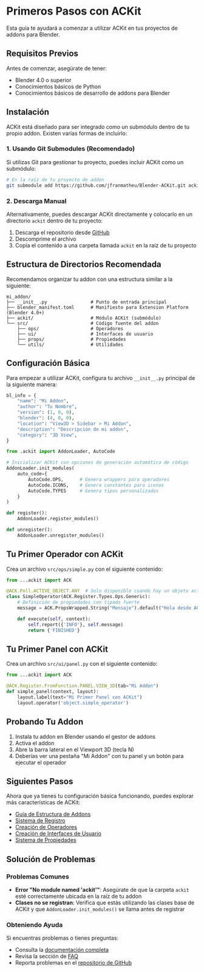 # Primeros Pasos con ACKit

Esta guía te ayudará a comenzar a utilizar ACKit en tus proyectos de addons para Blender.

## Requisitos Previos

Antes de comenzar, asegúrate de tener:

- Blender 4.0 o superior
- Conocimientos básicos de Python
- Conocimientos básicos de desarrollo de addons para Blender

## Instalación

ACKit está diseñado para ser integrado como un submódulo dentro de tu propio addon. Existen varias formas de incluirlo:

### 1. Usando Git Submodules (Recomendado)

Si utilizas Git para gestionar tu proyecto, puedes incluir ACKit como un submódulo:

```bash
# En la raíz de tu proyecto de addon
git submodule add https://github.com/jfranmatheu/Blender-ACKit.git ackit
```

### 2. Descarga Manual

Alternativamente, puedes descargar ACKit directamente y colocarlo en un directorio `ackit` dentro de tu proyecto:

1. Descarga el repositorio desde [GitHub](https://github.com/jfranmatheu/Blender-ACKit)
2. Descomprime el archivo
3. Copia el contenido a una carpeta llamada `ackit` en la raíz de tu proyecto

## Estructura de Directorios Recomendada

Recomendamos organizar tu addon con una estructura similar a la siguiente:

```
mi_addon/
├── __init__.py                # Punto de entrada principal
├── blender_manifest.toml      # Manifiesto para Extension Platform (Blender 4.0+)
├── ackit/                     # Módulo ACKit (submódulo)
└── src/                       # Código fuente del addon
    ├── ops/                   # Operadores
    ├── ui/                    # Interfaces de usuario
    ├── props/                 # Propiedades
    └── utils/                 # Utilidades
```

## Configuración Básica

Para empezar a utilizar ACKit, configura tu archivo `__init__.py` principal de la siguiente manera:

```python
bl_info = {
    "name": "Mi Addon",
    "author": "Tu Nombre",
    "version": (1, 0, 0),
    "blender": (4, 0, 0),
    "location": "View3D > Sidebar > Mi Addon",
    "description": "Descripción de mi addon",
    "category": "3D View",
}

from .ackit import AddonLoader, AutoCode

# Inicializar ACKit con opciones de generación automática de código
AddonLoader.init_modules(
    auto_code={
        AutoCode.OPS,      # Genera wrappers para operadores
        AutoCode.ICONS,    # Genera constantes para iconos
        AutoCode.TYPES     # Genera tipos personalizados
    }
)

def register():
    AddonLoader.register_modules()

def unregister():
    AddonLoader.unregister_modules()
```

## Tu Primer Operador con ACKit

Crea un archivo `src/ops/simple.py` con el siguiente contenido:

```python
from ...ackit import ACK

@ACK.Poll.ACTIVE_OBJECT.ANY  # Solo disponible cuando hay un objeto activo
class SimpleOperator(ACK.Register.Types.Ops.Generic):
    # Definición de propiedades con tipado fuerte
    message = ACK.PropsWrapped.String("Mensaje").default("Hola desde ACKit")

    def execute(self, context):
        self.report({'INFO'}, self.message)
        return {'FINISHED'}
```

## Tu Primer Panel con ACKit

Crea un archivo `src/ui/panel.py` con el siguiente contenido:

```python
from ...ackit import ACK

@ACK.Register.FromFunction.PANEL.VIEW_3D(tab="Mi Addon")
def simple_panel(context, layout):
    layout.label(text="Mi Primer Panel con ACKit")
    layout.operator('object.simple_operator')
```

## Probando Tu Addon

1. Instala tu addon en Blender usando el gestor de addons
2. Activa el addon
3. Abre la barra lateral en el Viewport 3D (tecla N)
4. Deberías ver una pestaña "Mi Addon" con tu panel y un botón para ejecutar el operador

## Siguientes Pasos

Ahora que ya tienes tu configuración básica funcionando, puedes explorar más características de ACKit:

- [Guía de Estructura de Addons](addon-structure.md)
- [Sistema de Registro](registration.md)
- [Creación de Operadores](../tutorials/basic-operator.md)
- [Creación de Interfaces de Usuario](../tutorials/ui-creation.md)
- [Sistema de Propiedades](../tutorials/properties.md)

## Solución de Problemas

### Problemas Comunes

- **Error "No module named 'ackit'"**: Asegúrate de que la carpeta `ackit` esté correctamente ubicada en la raíz de tu addon
- **Clases no se registran**: Verifica que estás utilizando las clases base de ACKit y que `AddonLoader.init_modules()` se llama antes de registrar

### Obteniendo Ayuda

Si encuentras problemas o tienes preguntas:

- Consulta la [documentación completa](../index.md)
- Revisa la sección de [FAQ](../reference/faq.md)
- Reporta problemas en el [repositorio de GitHub](https://github.com/jfranmatheu/Blender-ACKit/issues) 